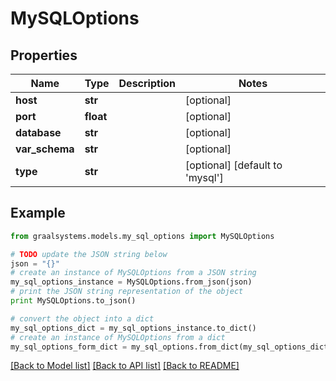# MySQLOptions


## Properties

Name | Type | Description | Notes
------------ | ------------- | ------------- | -------------
**host** | **str** |  | [optional] 
**port** | **float** |  | [optional] 
**database** | **str** |  | [optional] 
**var_schema** | **str** |  | [optional] 
**type** | **str** |  | [optional] [default to 'mysql']

## Example

```python
from graalsystems.models.my_sql_options import MySQLOptions

# TODO update the JSON string below
json = "{}"
# create an instance of MySQLOptions from a JSON string
my_sql_options_instance = MySQLOptions.from_json(json)
# print the JSON string representation of the object
print MySQLOptions.to_json()

# convert the object into a dict
my_sql_options_dict = my_sql_options_instance.to_dict()
# create an instance of MySQLOptions from a dict
my_sql_options_form_dict = my_sql_options.from_dict(my_sql_options_dict)
```
[[Back to Model list]](../README.md#documentation-for-models) [[Back to API list]](../README.md#documentation-for-api-endpoints) [[Back to README]](../README.md)


